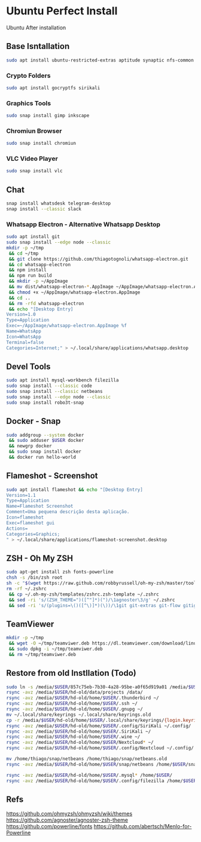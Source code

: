 # Ubuntu Perfect Install
Ubuntu After installation


## Base Isntallation

```bash
sudo apt install ubuntu-restricted-extras aptitude synaptic nfs-common psensors
```

### Crypto Folders

```bash
sudo apt install gocryptfs sirikali 
```

### Graphics Tools

```bash
sudo snap install gimp inkscape
```

### Chromiun Browser

```bash
sudo snap install chromiun
```

### VLC Video Player

```bash
sudo snap install vlc
```

## Chat

```bash
snap install whatsdesk telegram-desktop
snap install --classic slack 
```

### Whatsapp Electron - Alternative Whatsapp Desktop

```bash
sudo apt install git
sudo snap install --edge node --classic
mkdir -p ~/tmp
 && cd ~/tmp
 && git clone https://github.com/thiagotognoli/whatsapp-electron.git
 && cd whatsapp-electron
 && npm install
 && npm run build
 && mkdir -p ~/AppImage
 && mv dist/whatsapp-electron-*.AppImage ~/AppImage/whatsapp-electron.AppImage
 && chmod +x ~/AppImage/whatsapp-electron.AppImage
 && cd ..
 && rm -rfd whatsapp-electron
 && echo "[Desktop Entry]
Version=1.0
Type=Application
Exec=~/AppImage/whatsapp-electron.AppImage %f
Name=WhatsApp
Icon=WhatsApp
Terminal=false
Categories=Internet;" > ~/.local/share/applications/whatsapp.desktop
```

## Devel Tools

```bash
sudo apt install mysql-workbench filezilla
sudo snap install --classic code
sudo snap install --classic netbeans 
sudo snap install --edge node --classic
sudo snap install robo3t-snap
```

## Docker - Snap

```bash
sudo addgroup --system docker
 && sudo adduser $USER docker
 && newgrp docker
 && sudo snap install docker
 && docker run hello-world
```

## Flameshot - Screenshot

```bash
sudo apt install flameshot && echo "[Desktop Entry]
Version=1.1
Type=Application
Name=Flameshot Screenshot
Comment=Uma pequena descrição desta aplicação.
Icon=flameshot
Exec=flameshot gui
Actions=
Categories=Graphics;
" > ~/.local/share/applications/flameshot-screenshot.desktop
```

## ZSH - Oh My ZSH

```bash
sudo apt-get install zsh fonts-powerline
chsh -s /bin/zsh root
sh -c "$(wget https://raw.github.com/robbyrussell/oh-my-zsh/master/tools/install.sh -O -)"
rm -rf ~/.zshrc
 && cp ~/.oh-my-zsh/templates/zshrc.zsh-template ~/.zshrc
 && sed -ri 's/(ZSH_THEME=")([^"]*)(")/\1agnoster\3/g' ~/.zshrc
 && sed -ri 's/(plugins=\()([^\)]*)(\))/\1git git-extras git-flow gitignore ubuntu cp extract sudo systemd last-working-dir docker docker-compose web-search vscode laravel laravel5 npm yarn\3/g' ~/.zshrc
```

## TeamViewer

```bash
mkdir -p ~/tmp
 && wget -O ~/tmp/teamviwer.deb https://dl.teamviewer.com/download/linux/version_15x/teamviewer_15.0.8397_amd64.deb
 && sudo dpkg -i ~/tmp/teamviwer.deb
 && rm ~/tmp/teamviwer.deb
```


## Restore from old Instllation (Todo)

```bash
sudo ln -s /media/$USER/857c75eb-7b30-4a28-95be-a0f65d919a01 /media/$USER/hd-old
rsync -avz /media/$USER/hd-old/data/projects /data/
rsync -avz /media/$USER/hd-old/home/$USER/.thunderbird ~/
rsync -avz /media/$USER/hd-old/home/$USER/.ssh ~/
rsync -avz /media/$USER/hd-old/home/$USER/.gnupg ~/
mv ~/.local/share/keyrings ~/.local/share/keyrings.old
cp -r /media/$USER/hd-old/home/$USER/.local/share/keyrings/{login.keyring,user.keystore} ~/.local/share/keyrings
rsync -avz /media/$USER/hd-old/home/$USER/.config/SiriKali ~/.config/
rsync -avz /media/$USER/hd-old/home/$USER/.SiriKali ~/
rsync -avz /media/$USER/hd-old/home/$USER/.wine ~/
rsync -avz /media/$USER/hd-old/home/$USER/Nextcloud* ~/
rsync -avz /media/$USER/hd-old/home/$USER/.config/Nextcloud ~/.config/

mv /home/thiago/snap/netbeans /home/thiago/snap/netbeans.old
rsync -avz /media/$USER/hd-old/home/$USER/snap/netbeans /home/$USER/snap/

rsync -avz /media/$USER/hd-old/home/$USER/.mysql* /home/$USER/
rsync -avz /media/$USER/hd-old/home/$USER/.config/filezilla /home/$USER/.config/
```


## Refs
https://github.com/ohmyzsh/ohmyzsh/wiki/themes
https://github.com/agnoster/agnoster-zsh-theme
https://github.com/powerline/fonts
https://github.com/abertsch/Menlo-for-Powerline


